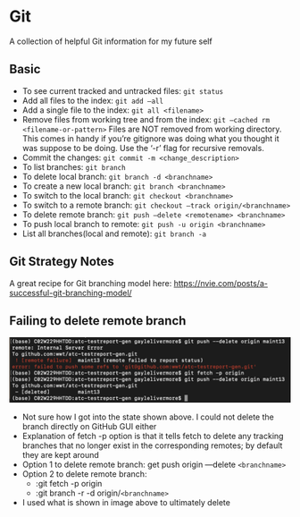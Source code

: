# Git

A collection of helpful Git information for my future self

## Basic

* To see current tracked and untracked files: `git status`
* Add all files to the index: `git add —all`
* Add a single file to the index: `git all <filename>`
* Remove files from working tree and from the index: `git —cached rm <filename-or-pattern>`  Files are NOT removed from working directory.  This comes in handy if you’re gitignore was doing what you thought it was suppose to be doing.  Use the ‘-r’ flag for recursive removals.
* Commit the changes: `git commit -m <change_description>`
* To list branches: `git branch`
* To delete local branch: `git branch -d <branchname>`
* To create a new local branch: `git branch <branchname>`
* To switch to the local branch: `git checkout <branchname>`
* To switch to a remote branch: `git checkout —track origin/<branchname>`
* To delete remote branch: `git push —delete <remotename> <branchname>`
* To push local branch to remote: `git push -u origin <branchname>`
* List all branches(local and remote): `git branch -a`

## Git Strategy Notes

A great recipe for Git branching model here: https://nvie.com/posts/a-successful-git-branching-model/

## Failing to delete remote branch

![Screenshot](Internal-Server-Error.png)

* Not sure how I got into the state shown above.  I could not delete the branch directly on GitHub GUI either
* Explanation of fetch -p option is that it tells fetch to delete any tracking branches that no longer exist in the corresponding remotes; by default they are kept around
* Option 1 to delete remote branch: get push origin —delete `<branchname>`
* Option 2 to delete remote branch:
  * :git fetch -p origin
  * :git branch -r -d origin/`<branchname>`
* I used what is shown in image above to ultimately delete
